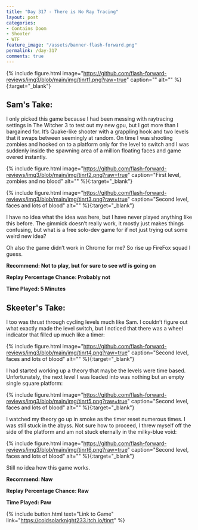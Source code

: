 ```yaml
---
title: "Day 317 - There is No Ray Tracing"
layout: post
categories:
- Contains Doom
- Shooter
- WTF
feature_image: "/assets/banner-flash-forward.png"
permalink: /day-317
comments: true
---
```


{% include figure.html image="https://github.com/flash-forward-reviews/img3/blob/main/img/tinrt1.png?raw=true" caption="" alt="" %}{:target="_blank"}
 
## Sam's Take:

I only picked this game because I had been messing with raytracing settings in The Witcher 3 to test out my new gpu, but I got more than I bargained for. It’s Quake-like shooter with a grappling hook and two levels that it swaps between seemingly at random. On time I was shooting zombies and hooked on to a platform only for the level to switch and I was suddenly inside the spawning area of a million floating faces and game overed instantly.

{% include figure.html image="https://github.com/flash-forward-reviews/img3/blob/main/img/tinrt2.png?raw=true" caption="First level, zombies and no blood" alt="" %}{:target="_blank"}

{% include figure.html image="https://github.com/flash-forward-reviews/img3/blob/main/img/tinrt3.png?raw=true" caption="Second level, faces and lots of blood" alt="" %}{:target="_blank"}

I have no idea what the idea was here, but I have never played anything like this before. The gimmick doesn’t really work, it mostly just makes things confusing, but what is a free solo-dev game for if not just trying out some weird new idea?

Oh also the game didn’t work in Chrome for me? So rise up FireFox squad I guess.

**Recommend: Not to play, but for sure to see wtf is going on**

**Replay Percentage Chance: Probably not**

**Time Played: 5 Minutes**

## Skeeter's Take:

I too was thrust through cycling levels much like Sam. I couldn’t figure out what exactly made the level switch, but I noticed that there was a wheel indicator that filled up much like a timer: 

{% include figure.html image="https://github.com/flash-forward-reviews/img3/blob/main/img/tinrt4.png?raw=true" caption="Second level, faces and lots of blood" alt="" %}{:target="_blank"}

I had started working up a theory that maybe the levels were time based. Unfortunately, the next level I was loaded into was nothing but an empty single square platform: 

{% include figure.html image="https://github.com/flash-forward-reviews/img3/blob/main/img/tinrt5.png?raw=true" caption="Second level, faces and lots of blood" alt="" %}{:target="_blank"}

I watched my theory go up in smoke as the timer reset numerous times. I was still stuck in the abyss. Not sure how to proceed, I threw myself off the side of the platform and am not stuck eternally in the milky-blue void: 

{% include figure.html image="https://github.com/flash-forward-reviews/img3/blob/main/img/tinrt6.png?raw=true" caption="Second level, faces and lots of blood" alt="" %}{:target="_blank"}

Still no idea how this game works. 

**Recommend: Naw**

**Replay Percentage Chance: Raw**

**Time Played: Paw**

{% include button.html text="Link to Game" link="https://coldsolarknight233.itch.io/tinrt" %}